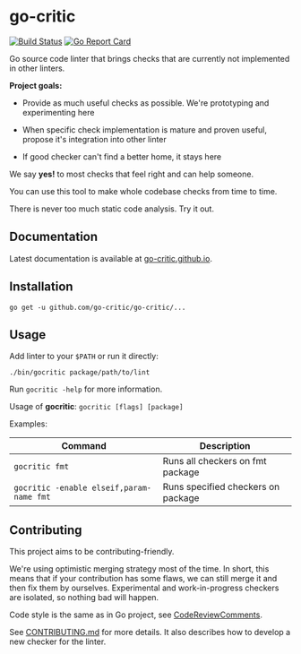 # go-critic

[![Build Status](https://travis-ci.org/go-critic/go-critic.svg?branch=master)](https://travis-ci.org/go-critic/go-critic)
[![Go Report Card](https://goreportcard.com/badge/github.com/go-critic/go-critic)](https://goreportcard.com/report/github.com/go-critic/go-critic)

Go source code linter that brings checks that are currently not implemented in other linters.

**Project goals:**

- Provide as much useful checks as possible.
  We're prototyping and experimenting here

- When specific check implementation is mature and proven useful,
  propose it's integration into other linter

- If good checker can't find a better home, it stays here

We say **yes!** to most checks that feel right and can help someone.

You can use this tool to make whole codebase checks from time to time.

There is never too much static code analysis. Try it out.

## Documentation

Latest documentation is available at [go-critic.github.io](go-critic.github.io/overview).

## Installation

```
go get -u github.com/go-critic/go-critic/...
```

## Usage

Add linter to your `$PATH` or run it directly:

```
./bin/gocritic package/path/to/lint
```

Run `gocritic -help` for more information.

Usage of **gocritic**: `gocritic [flags] [package]`

Examples:

| Command | Description |
| --- | --- |
| `gocritic fmt` | Runs all checkers on fmt package |
| `gocritic -enable elseif,param-name fmt` | Runs specified checkers on package |

## Contributing

This project aims to be contributing-friendly.

We're using optimistic merging strategy most of the time.
In short, this means that if your contribution has some flaws, we can still merge it and then
fix them by ourselves. Experimental and work-in-progress checkers are isolated, so nothing bad will happen.

Code style is the same as in Go project, see [CodeReviewComments](https://github.com/golang/go/wiki/codereviewcomments).

See [CONTRIBUTING.md](CONTRIBUTING.md) for more details.
It also describes how to develop a new checker for the linter.
